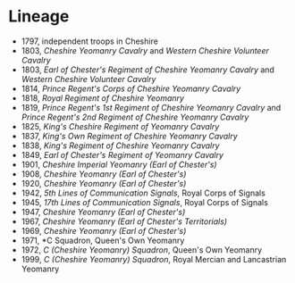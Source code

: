 # Lineage

* 1797, independent troops in Cheshire
* 1803, *Cheshire Yeomanry Cavalry* and *Western Cheshire Volunteer Cavalry*
* 1803, *Earl of Chester's Regiment of Cheshire Yeomanry Cavalry* and *Western Cheshire Volunteer Cavalry*
* 1814, *Prince Regent's Corps of Cheshire Yeomanry Cavalry*
* 1818, *Royal Regiment of Cheshire Yeomanry*
* 1819, *Prince Regent's 1st Regiment of Cheshire Yeomanry Cavalry* and *Prince Regent's 2nd Regiment of Cheshire Yeomanry Cavalry*
* 1825, *King's Cheshire Regiment of Yeomanry Cavalry*
* 1837, *King's Own Regiment of Cheshire Yeomanry Cavalry*
* 1838, *King's Regiment of Cheshire Yeomanry Cavalry*
* 1849, *Earl of Chester's Regiment of Yeomanry Cavalry*
* 1901, *Cheshire Imperial Yeomanry (Earl of Chester's)*
* 1908, *Cheshire Yeomanry (Earl of Chester's)*
* 1920, *Cheshire Yeomanry (Earl of Chester's)*
* 1942, *5th Lines of Communication Signals*, Royal Corps of Signals
* 1945, *17th Lines of Communication Signals*, Royal Corps of Signals
* 1947, *Cheshire Yeomanry (Earl of Chester's)*
* 1967, *Cheshire Yeomanry (Earl of Chester's Territorials)*
* 1969, *Cheshire Yeomanry (Earl of Chester's)*
* 1971, *C Squadron, Queen's Own Yeomanry
* 1972, *C (Cheshire Yeomanry) Squadron*, Queen's Own Yeomanry
* 1999, *C (Cheshire Yeomanry) Squadron*, Royal Mercian and Lancastrian Yeomanry
